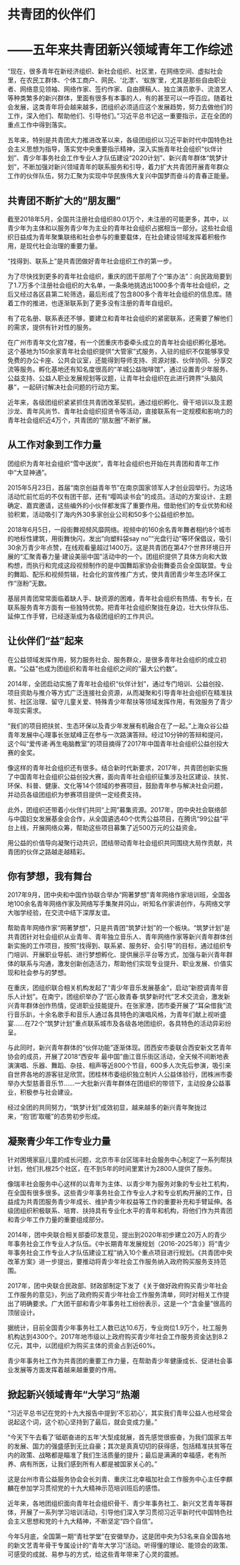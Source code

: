 # 共青团的伙伴们
# ——五年来共青团新兴领域青年工作综述

“现在，很多青年在新经济组织、新社会组织、社区里，在网络空间、虚拟社会里，在农民工群体、个体工商户、网民、‘北漂’、‘蚁族’里，尤其是那些自由职业者、网络意见领袖、网络作家、签约作家、自由撰稿人、独立演员歌手、流浪艺人等种类繁多的新兴群体，里面有很多有本事的人，有的甚至可以一呼百应。随着社会发展，这类青年将会越来越多，团组织必须适应这个发展趋势，努力去做他们的工作，深入他们、帮助他们、引导他们。”习近平总书记这一重要指示，正在全团的重点工作中得到落实。

五年来，特别是共青团大力推进改革以来，各级团组织以习近平新时代中国特色社会主义思想为指导，落实党中央重要指示精神，深入实施青年社会组织“伙伴计划”、青少年事务社会工作专业人才队伍建设“2020计划”、新兴青年群体“筑梦计划”，不断加强对新兴领域青年的联系服务和引导，着力扩大共青团开展青年群众工作的伙伴队伍，努力汇聚为实现中华民族伟大复兴中国梦而奋斗的青春正能量。

## 共青团不断扩大的“朋友圈”

截至2018年5月，全国共注册社会组织80.01万个，未注册的可能更多，其中，以青少年为主体和以服务青少年为主业的青年社会组织占据相当一部分。这些社会组织日益成为青年聚集联络和社会参与的重要载体，在社会建设领域发挥着积极作用，是现代社会治理的重要力量。

“找得到、联系上”是共青团做好青年社会组织工作的第一步。

为了尽快找到更多的青年社会组织，重庆的团干部用了个“笨办法”：向民政局要到了1.7万多个注册社会组织的大名单，一条条地挑选出1000多个青年社会组织，之后又经过各区县第二轮筛选，最后形成了包含800多个青年社会组织的信息库。随着工作的推进，也逐渐联系到了更多没有注册的青年自组织。

有了花名册、联系表还不够，要建立和青年社会组织的紧密联系，还需要了解他们的需求，提供有针对性的服务。

在广州市青年文化宫7楼，有一个团重庆市委牵头成立的青年社会组织孵化基地。这个基地为150余家青年社会组织提供“大管家”式服务，入驻的组织不仅能够享受免费的办公卡座、公共会议室，还能得到导师支持、资源对接、伙伴协同、分享交流等服务。孵化基地还有知名度很高的“羊城公益咖啡馆”，通过设置青少年服务、公益支持、公益人职业发展规划等议题，让青年社会组织在此进行跨界“头脑风暴”，一起研讨解决社会问题的行动方案。

近年来，各级团组织紧紧抓住共青团改革契机，通过组织孵化、骨干培训以及主题沙龙、青年风尚节、青年社会组织招贤令等活动，直接联系有一定规模和影响力的青年社会组织近4万个，共青团的“朋友圈”不断扩展。

## 从工作对象到工作力量

团组织为青年社会组织“雪中送炭”，青年社会组织也开始在共青团和青年工作中“大显神通”。

2015年5月23日，首届“南京创益青年节”在南京国家领军人才创业园举行。为这场活动忙前忙后的不仅有团干部，还有“嘤鸣读书会”的成员。活动的方案设计、主题确定、嘉宾邀请，这些编外的小伙伴都发挥了重要作用。借助他们的专业优势和经验积累，活动吸引了海内外30多家创业公司和50多个公益组织参加。

2018年6月5日，一段街舞视频风靡网络。视频中的160余名青年舞者相约8个城市的地标性建筑，用街舞快闪，发出“向塑料袋say no”“光盘行动”等环保倡议，吸引30余万青少年点赞，在线观看量超过1400万。这是共青团在第47个世界环境日开展的“汇聚青春力量·建设美丽中国”活动中的一个。团组织提供了具体方向和大致构想，而执行和完成这段视频制作的是中国舞蹈家协会街舞委员会全国联盟。专业的舞蹈、配乐和视频剪辑，社会化的宣传推广方式，使共青团青少年生态环保工作“涨粉”无数。

基层共青团常常面临着缺人手、缺资源的困难，青年社会组织有热情、有专长，在联系服务青年方面有一些独特优势。把青年社会组织聚拢在身边，壮大伙伴队伍、延伸工作手臂，已经逐渐成为各级团组织的工作共识。

## 让伙伴们“益”起来

在公益领域发挥作用，努力服务社会、服务群众，是很多青年社会组织的成立初衷。“公益”也成为团组织和青年社会组织之间的“最大公约数”。

2014年，全团启动实施了青年社会组织“伙伴计划”，通过专门培训、公益创投、项目资助与推介等方式广泛连接社会资源，从而凝聚和引导青年社会组织在精准扶贫、社区治理、留守儿童关爱、特殊青少年帮扶等领域发挥作用，有效服务了青少年现实需求。

“我们的项目把扶贫、生态环保以及青少年发展有机融合在了一起。”上海众谷公益青年发展中心理事长张斌峰正在参与一次路演答辩。经过10分钟的答辩和提问，这个叫“爱传递·再生电脑教室”的项目摘得了2017年中国青年社会组织公益创投大赛的金奖。

像这样的青年社会组织还有很多。结合新时代新要求，2017年，共青团创新实施了中国青年社会组织公益创投大赛，面向青年社会组织征集涉及社区建设、扶贫、环保、科普、健康、文化等14个领域的参赛项目，鼓励青年参与解决社会问题，并动员各级团组织为参赛项目提供一定经费支持。

此外，团组织还带着小伙伴们共同“上网”募集资源。2017年，团中央社会联络部与中国妇女发展基金会合作，从全国遴选40个优秀公益项目，在腾讯“99公益”平台上线，开展网络众筹，帮助这些项目募集了近500万元的公益资金。

用公益的价值导向凝聚行动共识，团结带动青年社会组织共同围绕大局作贡献，共青团的伙伴之路越走越精彩。

## 你有梦想，我有舞台

2017年9月，团中央和中国作协联合举办“网著梦想”青年网络作家培训班，全国各地100余名青年网络作家及网络写手集聚井冈山，听知名作家讲创作，与网络文学大咖学经验，在交流中结下深厚友谊。

帮助青年网络作家“网著梦想”，只是共青团“筑梦计划”的一个板块。“筑梦计划”是共青团针对社会组织从业青年、青年独立音乐人、青年网络作家等新兴青年群体创新实施的工作项目，按照“找得到、联系紧、服务好、会引导”的目标，通过组织专门培训、开展职业导航、进行梦想孵化、提供展示平台等方式，加强与新兴青年群体的联系与沟通，激发创新创造活力，帮助他们实现专业提升、职业发展、价值实现和社会参与的梦想。

在重庆，团组织联合相关机构发起了“青少年音乐发展基金”，启动“新腔调青年音乐人计划”。在南宁，团组织举办了“匠心致青春·筑梦新时代”艺术交流会，激发新兴青年群体创作热情，促进职业技能提升。在张家港，团市委开展了“耳朵借我”流行音乐趴，十余名歌手和音乐人通过各具特色的演唱风格，为青年们献上视听盛宴……在72个“筑梦计划”重点联系城市及各级各地团组织，各具特色的活动异彩纷呈。

与此同时，新兴青年群体的“伙伴功能”逐渐体现。团西安市委联合西安新文艺青年协会的成员，开展了2018“西安年 最中国”曲江音乐街区活动，全天候不间断地表演演唱、乐器、舞蹈、杂技、相声等近800个节目，600多人次先后参演，吸引来自世界各地的游客驻足欣赏。团桂林市委组织独立制片人公益体验行，团株洲市委举办大型慈善音乐节……一大批新兴青年群体在团组织的带领下，主动投身公益事业，积极参与社会建设。

经过全团的共同努力，“筑梦计划”成效初显，越来越多的新兴青年聚拢过来，“抱‘团’取暖”的态势初步形成。

## 凝聚青少年工作专业力量

针对困境家庭儿童的成长问题，北京市丰台区瑞丰社会服务中心制定了一系列帮扶计划，他们扎根25个社区，在不到5年的时间里累计为2800人提供了服务。

像瑞丰社会服务中心这样的以青年为主体、以青少年为服务对象的专业社工机构，在全国有很多很多。这些青少年事务社会工作专业人才和专业机构开展的工作，日益成为共青团服务青少年成长、维护青少年权益等工作的重要补充和手臂延伸。各级团组织积极联系、培育、扶持具有专业化水平的青年和机构，将他们作为共青团和青少年工作力量的重要组成部分。

2014年，团中央联合相关部委印发意见，提出到2020年初步建立20万人的青少年事务社会工作专业人才队伍。《中长期青年发展规划（2016-2025年）》将“青少年事务社会工作专业人才队伍建设工程”纳入10个重点项目进行规划。《共青团中央改革方案》进一步提出，要推动将青少年社会工作服务纳入政府购买服务支持范围。

2017年，团中央联合民政部、财政部制定下发了《关于做好政府购买青少年社会工作服务的意见》，列出了政府购买青少年社会工作服务清单，同时对相关工作提出了明确要求。广大团干部和青少年事务社工纷纷表示，这是一个“含金量”很高的顶层设计。

据统计，目前全国青少年事务社工人数已达10.6万，专业岗位1.9万个，社工服务机构达到4300个。2017年地市级以上政府购买青少年社会工作服务资金达到8.2亿元，其中，以团组织为购买主体的资金占到近60%。

青少年事务社工作为共青团的重要工作力量，在帮助青少年健康成长、促进社会事业发展等方面发挥着越来越重要的作用。

## 掀起新兴领域青年“大学习”热潮

“习近平总书记在党的十九大报告中提到‘不忘初心’，其实我们青年公益人也经常会说起这个词，这个初心坚持到了最后，就会变成力量。”

“今天下午去看了‘砥砺奋进的五年’大型成就展，首先感觉很振奋，为我们国家五年的发展、国力的强盛感到无比自豪；其次是真真切切的获得感，包括精准扶贫等在内的政策、战略都是瞄准了我们生活质量的提升；最后是满满的幸福感，老有所养、病有所医，让我们感到所有人都是被国家关心的。”

这是台州市青公益服务协会会长刘青、重庆江北幸福加社会工作服务中心主任李麒麟在参加学习贯彻党的十九大精神示范培训班后的感悟。

近年来，各地团组织面向青年社会组织骨干、青少年事务社工、新兴文艺青年等群体，开展了一系列学习培训活动，引导他们深入学习贯彻习近平新时代中国特色社会主义思想和党的十九大精神，不断坚定“四个自信”。

今年5月底，全国第一期“青社学堂”在安徽举办，这是团中央为53名来自全国各地的新文艺青年骨干专属设计的“青年大学习”活动。听得懂的理论、能领会的政策、可感受的成就、易参与的方式，给这些青年带来了心灵的震撼。